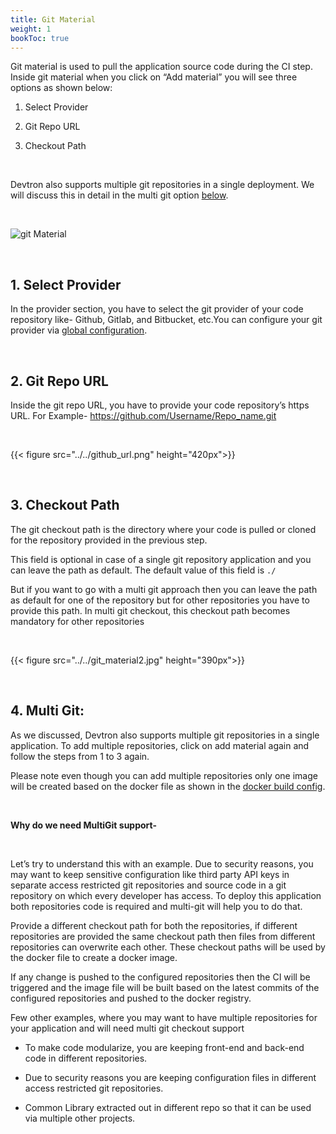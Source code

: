 ```yaml
---
title: Git Material
weight: 1
bookToc: true
---
```


Git material is used to pull the application source code during the CI step. Inside git material when you click on “Add material” you will see three options as shown below:

  

1.  Select Provider
    
2.  Git Repo URL
    
3.  Checkout Path
    
&nbsp;
  

Devtron also supports multiple git repositories in a single deployment. We will discuss this in detail in the multi git option [below](/creating_application/git_material/#4-multi-git).


&nbsp;

![git Material](../../move1.gif)

&nbsp;&nbsp;

## 1. Select Provider


In the provider section, you have to select the git provider of your code repository like- Github, Gitlab, and Bitbucket, etc.You can configure your git provider via [global configuration](/global_configurations/).


&nbsp;
  
## 2. Git Repo URL

Inside the git repo URL, you have to provide your code repository’s https URL. For Example- https://github.com/Username/Repo_name.git

&nbsp;

{{< figure src="../../github_url.png" height="420px">}}

&nbsp;

## 3. Checkout Path

The git checkout path is the directory where your code is pulled or cloned for the repository provided in the previous step.

This field is optional in case of a single git repository application and you can leave the path as default. The default value of this field is `./`

But if you want to go with a multi git approach then you can leave the path as default for one of the repository but for other repositories you have to provide this path. In multi git checkout, this checkout path becomes mandatory for other repositories

&nbsp;&nbsp;

{{< figure src="../../git_material2.jpg" height="390px">}}

&nbsp;&nbsp;

## 4. Multi Git:

As we discussed, Devtron also supports multiple git repositories in a single application. To add multiple repositories, click on add material again and follow the steps from 1 to 3 again.


Please note even though you can add multiple repositories only one image will be created based on the docker file as shown in the [docker build config](/creating_application/docker_configuration/).


&nbsp;

**Why do we need MultiGit support-**

&nbsp;

Let’s try to understand this with an example. Due to security reasons, you may want to keep sensitive configuration like third party API keys in separate access restricted git repositories and source code in a git repository on which every developer has access. To deploy this application both repositories code is required and multi-git will help you to do that.

Provide a different checkout path for both the repositories, if different repositories are provided the same checkout path then files from different repositories can overwrite each other. These checkout paths will be used by the docker file to create a docker image.

If any change is pushed to the configured repositories then the CI will be triggered and the image file will be built based on the latest commits of the configured repositories and pushed to the docker registry.

Few other examples, where you may want to have multiple repositories for your application and will need multi git checkout support

-   To make code modularize, you are keeping front-end and back-end code in different repositories.
    
-   Due to security reasons you are keeping configuration files in different access restricted git repositories.
    
-   Common Library extracted out in different repo so that it can be used via multiple other projects.

